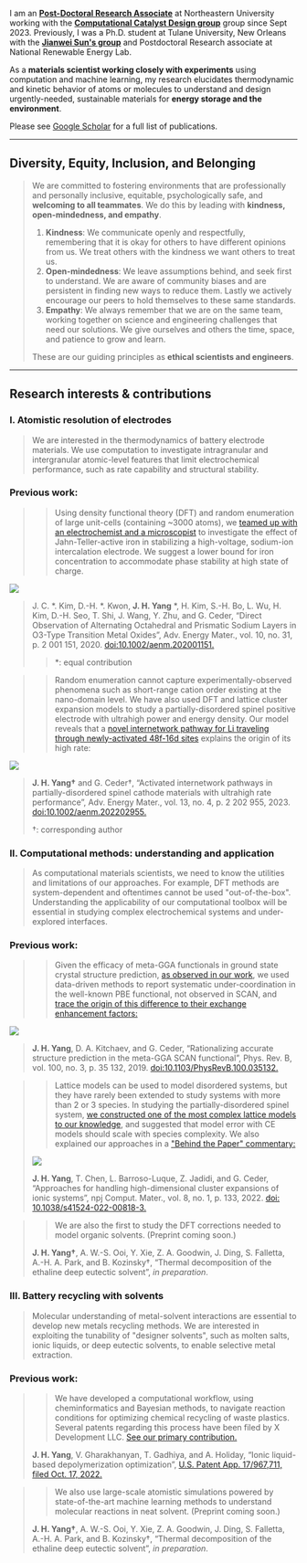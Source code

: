 <!-- Google tag (gtag.js) -->
<script async src="https://www.googletagmanager.com/gtag/js?id=G-6KTXKWMYF3"></script>
<script>
  window.dataLayer = window.dataLayer || [];
  function gtag(){dataLayer.push(arguments);}
  gtag('js', new Date());

  gtag('config', 'G-6KTXKWMYF3');
</script>

I am an **[Post-Doctoral Research Associate](https://coe.northeastern.edu/people/kothakonda-manish-kumar/)** at Northeastern University working with the **[Computational Catalyst Design group](https://www.qzhao-neu.com/)** group since Sept 2023. Previously, I was a Ph.D. student at Tulane University, New Orleans with the **[Jianwei Sun's group](https://www.matcomp.org/)** and Postdoctoral Research associate at National Renewable Energy Lab.

As a **materials scientist working closely with experiments** using computation and machine learning, my research elucidates thermodynamic and kinetic behavior of atoms or molecules to understand and design urgently-needed, sustainable materials for **energy storage and the environment**.

Please see [Google Scholar](https://scholar.google.com/citations?user=chmsWhIAAAAJ&hl=en) for a full list of publications. 

___

## Diversity, Equity, Inclusion, and Belonging 

> We are committed to fostering environments that are professionally and personally inclusive, equitable, psychologically safe, and **welcoming to all teammates**. We do this by leading with **kindness, open-mindedness, and empathy**.  
> 
> 1. **Kindness**: We communicate openly and respectfully, remembering that it is okay for others to have different opinions from us. We treat others with the kindness we want others to treat us. 
> 2. **Open-mindedness**: We leave assumptions behind, and seek first to understand. We are aware of community biases and are persistent in finding new ways to reduce them. Lastly we actively encourage our peers to hold themselves to these same standards. 
> 3. **Empathy**:  We always remember that we are on the same team, working together on science and engineering challenges that need our solutions. We give ourselves and others the time, space, and patience to grow and learn.
> 
> These are our guiding principles as **ethical scientists and engineers**.
 
___

## Research interests & contributions 
### I. Atomistic resolution of electrodes

>We are interested in the thermodynamics of battery electrode materials. We use computation to investigate intragranular and intergranular atomic-level features that limit electrochemical performance, such as rate capability and structural stability. 

### Previous work:  
>> Using density functional theory (DFT) and random enumeration of large unit-cells (containing ~3000 atoms), we [teamed up with an electrochemist and a microscopist](https://onlinelibrary.wiley.com/doi/abs/10.1002/aenm.202001151) to investigate the effect of Jahn-Teller-active iron in stabilizing a high-voltage, sodium-ion intercalation electrode. We suggest a lower bound for iron concentration to accommodate phase stability at high state of charge. 
> 
![](na-op2.jpg)
> 
> J. C. *. Kim, D.-H. *. Kwon, **J. H. Yang** *, H. Kim, S.-H. Bo, L. Wu, H. Kim, D.-H. Seo,
T. Shi, J. Wang, Y. Zhu, and G. Ceder, “Direct Observation of Alternating Octahedral and Prismatic Sodium Layers in O3-Type Transition Metal Oxides”, Adv. Energy Mater., vol. 10, no. 31, p. 2 001 151, 2020. [doi:10.1002/aenm.202001151.](https://onlinelibrary.wiley.com/doi/abs/10.1002/aenm.202001151)
> > *: equal contribution 

>> Random enumeration cannot capture experimentally-observed phenomena such as short-range cation order existing at the nano-domain level. We have also used DFT and lattice cluster expansion models to study a partially-disordered spinel positive electrode with ultrahigh power and energy density. Our model reveals that a [novel internetwork pathway for Li traveling through newly-activated 48f-16d sites](https://onlinelibrary.wiley.com/doi/abs/10.1002/aenm.202202955) explains the origin of its high rate: 
> 
![](pds.jpg)
> 
> **J. H. Yang†** and G. Ceder†, “Activated internetwork pathways in partially-disordered spinel cathode materials with ultrahigh rate performance”, Adv. Energy Mater., vol. 13, no. 4, p. 2 202 955, 2023. [doi:10.1002/aenm.202202955.](https://onlinelibrary.wiley.com/doi/abs/10.1002/aenm.202202955)
> 
> †: corresponding author

### II. Computational methods: understanding and application

> As computational materials scientists, we need to know the utilities and limitations of our approaches. For example, DFT methods are system-dependent and oftentimes cannot be used "out-of-the-box". Understanding the applicability of our computational toolbox will be essential in studying complex electrochemical systems and under-explored interfaces.  

### Previous work:
>> Given the efficacy of meta-GGA functionals in ground state crystal structure prediction, [as observed in our work](https://www.nature.com/articles/s41524%E2%80%90018%E2%80%900065%E2%80%90z), we used data-driven methods to report systematic under-coordination in the well-known PBE functional, not observed in SCAN, and [trace the origin of this difference to their exchange enhancement factors:](https://journals.aps.org/prb/abstract/10.1103/PhysRevB.100.035132)
> 
![](scan.jpg)
> 
> **J. H. Yang**, D. A. Kitchaev, and G. Ceder, “Rationalizing accurate structure prediction in the meta-GGA SCAN functional”, Phys. Rev. B, vol. 100, no. 3, p. 35 132, 2019. [doi:10.1103/PhysRevB.100.035132.](https://journals.aps.org/prb/abstract/10.1103/PhysRevB.100.035132)

>> Lattice models can be used to model disordered systems, but they have rarely been extended to study systems with more than 2 or 3 species. In studying the partially-disordered spinel system, [we constructed one of the most complex lattice models to our knowledge](https://www.nature.com/articles/s41524-022-00818-3), and suggested that model error with CE models should scale with species complexity. We also explained our approaches in a ["Behind the Paper" commentary:](https://materialscommunity.springernature.com/posts/structured-sparsity-for-building-predictive-models-in-chemically-complex-systems)
> 
> ![](npj-pds.jpg)
> 
> **J. H. Yang**, T. Chen, L. Barroso-Luque, Z. Jadidi, and G. Ceder, “Approaches for handling  high-dimensional cluster expansions of ionic systems”, npj Comput. Mater., vol. 8, no. 1, p. 133, 2022. [doi: 10.1038/s41524-022-00818-3.](https://www.nature.com/articles/s41524-022-00818-3)

>> We are also the first to study the DFT corrections needed to model organic solvents. (Preprint coming soon.)
> 
> **J. H. Yang†**, A. W.-S. Ooi, Y. Xie, Z. A. Goodwin, J. Ding, S. Falletta, A.-H. A. Park, and B. Kozinsky†, “Thermal decomposition of the ethaline deep eutectic solvent”, _in preparation_. 

### III. Battery recycling with solvents
> Molecular understanding of metal-solvent interactions are essential to develop new metals recycling methods. We are interested in exploiting the tunability of "designer solvents", such as molten salts, ionic liquids, or deep eutectic solvents, to enable selective metal extraction. 

### Previous work:
>> We have developed a computational workflow, using cheminformatics and Bayesian methods, to navigate reaction conditions for optimizing chemical recycling of waste plastics. Several patents regarding this process have been filed by X Development LLC. [See our primary contribution.](https://patents.google.com/patent/US20230170056A1/en)
> 
> **J. H. Yang**, V. Gharakhanyan, T. Gadhiya, and A. Holiday, “Ionic liquid-based
depolymerization optimization”, [U.S. Patent App. 17/967,711, filed Oct. 17, 2022.](https://patents.google.com/patent/US20230170056A1/en)

>> We also use large-scale atomistic simulations powered by state-of-the-art machine learning methods to understand molecular reactions in neat solvent. (Preprint coming soon.)
> 
> **J. H. Yang†**, A. W.-S. Ooi, Y. Xie, Z. A. Goodwin, J. Ding, S. Falletta, A.-H. A. Park, and B. Kozinsky†, “Thermal decomposition of the ethaline deep eutectic solvent”, _in preparation_.
> 
